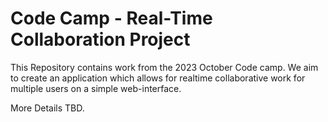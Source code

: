 # Code Camp - Real-Time Collaboration Project 

This Repository contains work from the 2023 October Code camp. 
We aim to create an application which allows for realtime collaborative work for multiple users on a simple web-interface.

More Details TBD.